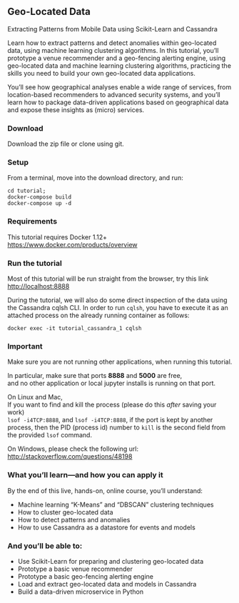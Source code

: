 ## Geo-Located Data
Extracting Patterns from Mobile Data using Scikit-Learn and Cassandra

Learn how to extract patterns and detect anomalies within geo-located data, using machine learning clustering algorithms. In this tutorial, you’ll prototype a venue recommender and a geo-fencing alerting engine, using geo-located data and machine learning clustering algorithms, practicing the skills you need to build your own geo-located data applications.

You’ll see how geographical analyses enable a wide range of services, from location-based recommenders to advanced security systems, and you’ll learn how to package data-driven applications based on geographical data and expose these insights as (micro) services.

### Download
Download the zip file or clone using git.

### Setup
From a terminal, move into the download directory, and run:  

``` 
cd tutorial; 
docker-compose build
docker-compose up -d 
```

### Requirements
This tutorial requires Docker 1.12+
https://www.docker.com/products/overview

### Run the tutorial
Most of this tutorial will be run straight from the browser, try this link [http://localhost:8888](http://localhost:8888)

During the tutorial, we will also do some direct inspection of the data using the Cassandra cqlsh CLI.
In order to run `cqlsh`, you have to execute it as an attached process on the already running container as follows:

`docker exec -it tutorial_cassandra_1 cqlsh`


### Important
Make sure you are not running other applications, when running this tutorial.

In particular,
make sure that ports **8888** and **5000** are free,   
and no other application or local jupyter installs is running on that port.

On Linux and Mac,  
If you want to find and kill the process (please do this *after* saving your work)  
`lsof -i4TCP:8888`, and `lsof -i4TCP:8888`, if the port is kept by another process, then the PID (process id) number to `kill` is the second field from the provided `lsof` command.

On Windows, please check the following url:  http://stackoverflow.com/questions/48198

### What you’ll learn—and how you can apply it

By the end of this live, hands-on, online course, you’ll understand:

- Machine learning “K-Means” and “DBSCAN” clustering techniques
- How to cluster geo-located data
- How to detect patterns and anomalies
- How to use Cassandra as a datastore for events and models


### And you’ll be able to:

- Use Scikit-Learn for preparing and clustering geo-located data
- Prototype a basic venue recommender
- Prototype a basic geo-fencing alerting engine
- Load and extract geo-located data and models in Cassandra
- Build a data-driven microservice in Python
